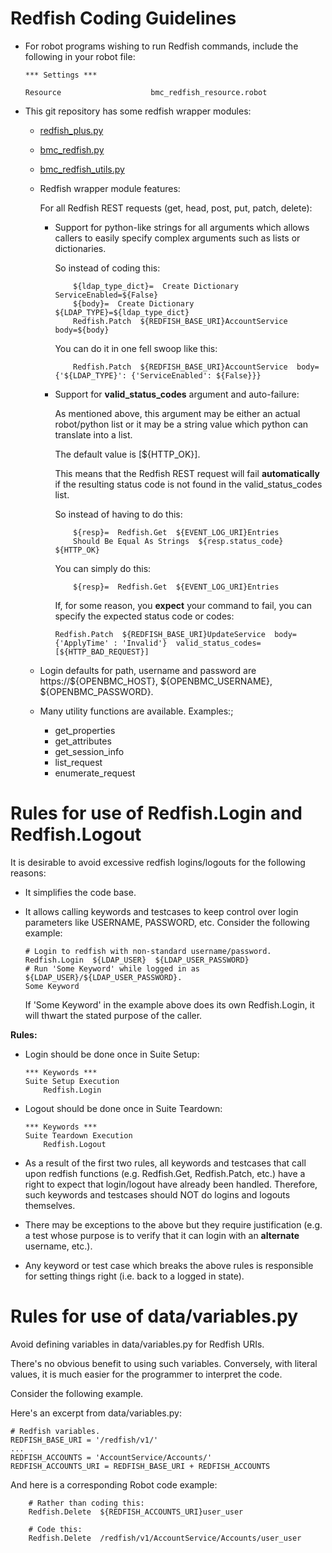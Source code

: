 Redfish Coding Guidelines
=========================

-   For robot programs wishing to run Redfish commands, include the following in
    your robot file:

    ```
    *** Settings ***

    Resource                    bmc_redfish_resource.robot
    ```
-   This git repository has some redfish wrapper modules:

    -   [redfish_plus.py](../lib/redfish_plus.py)
    -   [bmc_redfish.py](../lib/bmc_redfish.py)
    -   [bmc_redfish_utils.py](../lib/bmc_redfish_utils.py)
    -   Redfish wrapper module features:

        For all Redfish REST requests (get, head, post, put, patch, delete):

        -   Support for python-like strings for all arguments which allows
            callers to easily specify complex arguments such as lists or
            dictionaries.

            So instead of coding this:

            ```
                ${ldap_type_dict}=  Create Dictionary  ServiceEnabled=${False}
                ${body}=  Create Dictionary  ${LDAP_TYPE}=${ldap_type_dict}
                Redfish.Patch  ${REDFISH_BASE_URI}AccountService  body=${body}
            ```

            You can do it in one fell swoop like this:

            ```
                Redfish.Patch  ${REDFISH_BASE_URI}AccountService  body={'${LDAP_TYPE}': {'ServiceEnabled': ${False}}}
            ```
        -   Support for **valid_status_codes** argument and auto-failure:

            As mentioned above, this argument may be either an actual
            robot/python list or it may be a string value which python can
            translate into a list.

            The default value is [${HTTP_OK}].

            This means that the Redfish REST request will fail
            **automatically** if the resulting status code is not found in the
            valid_status_codes list.

            So instead of having to do this:

            ```
                ${resp}=  Redfish.Get  ${EVENT_LOG_URI}Entries
                Should Be Equal As Strings  ${resp.status_code}  ${HTTP_OK}
            ```

            You can simply do this:

            ```
                ${resp}=  Redfish.Get  ${EVENT_LOG_URI}Entries
            ```

            If, for some reason, you **expect** your command to fail, you can
            specify the expected status code or codes:

            ```
            Redfish.Patch  ${REDFISH_BASE_URI}UpdateService  body={'ApplyTime' : 'Invalid'}  valid_status_codes=[${HTTP_BAD_REQUEST}]
            ```
    -   Login defaults for path, username and password are
        https://${OPENBMC_HOST}, ${OPENBMC_USERNAME}, ${OPENBMC_PASSWORD}.
    -   Many utility functions are available.  Examples:;

        -   get_properties
        -   get_attributes
        -   get_session_info
        -   list_request
        -   enumerate_request

Rules for use of Redfish.Login and Redfish.Logout
=================================================

It is desirable to avoid excessive redfish logins/logouts for the following
reasons:
-	It simplifies the code base.
-	It allows calling keywords and testcases to keep control over login
    parameters like USERNAME, PASSWORD, etc.  Consider the following example:

    ```
    # Login to redfish with non-standard username/password.
    Redfish.Login  ${LDAP_USER}  ${LDAP_USER_PASSWORD}
    # Run 'Some Keyword' while logged in as ${LDAP_USER}/${LDAP_USER_PASSWORD}.
    Some Keyword
    ```
    If 'Some Keyword' in the example above does its own Redfish.Login, it will
    thwart the stated purpose of the caller.

**Rules:**

-   Login should be done once in Suite Setup:

    ```
    *** Keywords ***
    Suite Setup Execution
        Redfish.Login
    ```
-   Logout should be done once in Suite Teardown:
    ```
    *** Keywords ***
    Suite Teardown Execution
        Redfish.Logout
    ```
-   As a result of the first two rules, all keywords and testcases that call
    upon redfish functions (e.g. Redfish.Get, Redfish.Patch, etc.) have a right
    to expect that login/logout have already been handled.  Therefore, such
    keywords and testcases should NOT do logins and logouts themselves.
-   There may be exceptions to the above but they require justification (e.g. a
    test whose purpose is to verify that it can login with an **alternate**
    username, etc.).
-   Any keyword or test case which breaks the above rules is responsible for
    setting things right (i.e. back to a logged in state).

Rules for use of data/variables.py
==================================

Avoid defining variables in data/variables.py for Redfish URIs.

There's no obvious benefit to using such variables.  Conversely, with literal values, it is much easier for the programmer to interpret the code.

Consider the following example.

Here's an excerpt from data/variables.py:

```
# Redfish variables.
REDFISH_BASE_URI = '/redfish/v1/'
...
REDFISH_ACCOUNTS = 'AccountService/Accounts/'
REDFISH_ACCOUNTS_URI = REDFISH_BASE_URI + REDFISH_ACCOUNTS
```

And here is a corresponding Robot code example:

```
    # Rather than coding this:
    Redfish.Delete  ${REDFISH_ACCOUNTS_URI}user_user

    # Code this:
    Redfish.Delete  /redfish/v1/AccountService/Accounts/user_user
```
